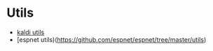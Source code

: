 # Utils

* [kaldi utils](https://github.com/kaldi-asr/kaldi/blob/cbed4ff688/egs/wsj/s5/utils)
* [espnet utils)(https://github.com/espnet/espnet/tree/master/utils)
